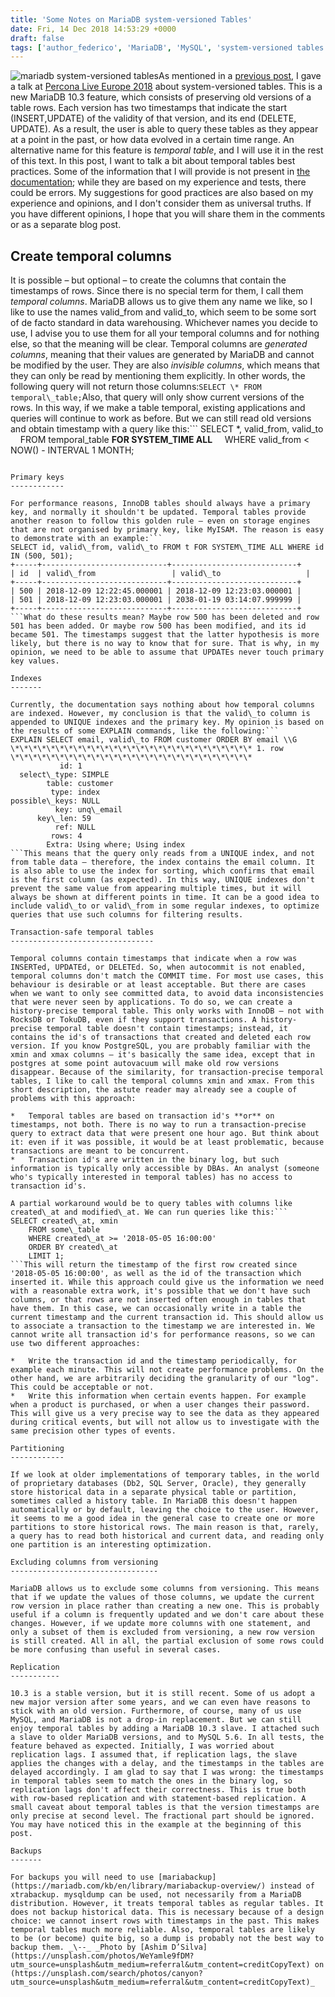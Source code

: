 ```yaml
---
title: 'Some Notes on MariaDB system-versioned Tables'
date: Fri, 14 Dec 2018 14:53:29 +0000
draft: false
tags: ['author_federico', 'MariaDB', 'MySQL', 'system-versioned tables']
---
```


![mariadb system-versioned tables](https://www.percona.com/community-blog/wp-content/uploads/2018/12/mariadb-system-versioned-tables-300x200.jpg)As mentioned in a [previous post](https://www.percona.com/community-blog/2018/10/17/percona-live-europe-presents-mariadb-system-versioned-tables/), I gave a talk at [Percona Live Europe 2018](https://www.percona.com/live/e18/sessions/mariadb-system-versioned-tables) about system-versioned tables. This is a new MariaDB 10.3 feature, which consists of preserving old versions of a table rows. Each version has two timestamps that indicate the start (INSERT,UPDATE) of the validity of that version, and its end (DELETE, UPDATE). As a result, the user is able to query these tables as they appear at a point in the past, or how data evolved in a certain time range. An alternative name for this feature is _temporal table_, and I will use it in the rest of this text. In this post, I want to talk a bit about temporal tables best practices. Some of the information that I will provide is not present in [the documentation](https://mariadb.com/kb/en/library/system-versioned-tables/); while they are based on my experience and tests, there could be errors. My suggestions for good practices are also based on my experience and opinions, and I don't consider them as universal truths. If you have different opinions, I hope that you will share them in the comments or as a separate blog post.

Create temporal columns
-----------------------

It is possible – but optional – to create the columns that contain the timestamps of rows. Since there is no special term for them, I call them _temporal columns_. MariaDB allows us to give them any name we like, so I like to use the names valid\_from and valid\_to, which seem to be some sort of de facto standard in data warehousing. Whichever names you decide to use, I advise you to use them for all your temporal columns and for nothing else, so that the meaning will be clear. Temporal columns are _generated columns_, meaning that their values are generated by MariaDB and cannot be modified by the user. They are also _invisible columns_, which means that they can only be read by mentioning them explicitly. In other words, the following query will not return those columns:```
SELECT \* FROM temporal\_table;
```Also, that query will only show current versions of the rows. In this way, if we make a table temporal, existing applications and queries will continue to work as before. But we can still read old versions and obtain timestamp with a query like this:```
SELECT \*, valid\_from, valid\_to
    FROM temporal\_table **FOR SYSTEM\_TIME ALL**
    WHERE valid\_from < NOW() - INTERVAL 1 MONTH;
```If we don't create these columns, we will not be able to read the timestamps of current and old row versions. We will still be able to read data from a point in time or from a time range by using some special syntax. However, I believe that using the consolidated WHERE syntax is easier and more expressive than using some syntax sugar.

Primary keys
------------

For performance reasons, InnoDB tables should always have a primary key, and normally it shouldn't be updated. Temporal tables provide another reason to follow this golden rule – even on storage engines that are not organised by primary key, like MyISAM. The reason is easy to demonstrate with an example:```
SELECT id, valid\_from, valid\_to FROM t FOR SYSTEM\_TIME ALL WHERE id IN (500, 501);
+-----+----------------------------+----------------------------+
| id  | valid\_from                 | valid\_to                   |
+-----+----------------------------+----------------------------+
| 500 | 2018-12-09 12:22:45.000001 | 2018-12-09 12:23:03.000001 |
| 501 | 2018-12-09 12:23:03.000001 | 2038-01-19 03:14:07.999999 |
+-----+----------------------------+----------------------------+
```What do these results mean? Maybe row 500 has been deleted and row 501 has been added. Or maybe row 500 has been modified, and its id became 501. The timestamps suggest that the latter hypothesis is more likely, but there is no way to know that for sure. That is why, in my opinion, we need to be able to assume that UPDATEs never touch primary key values.

Indexes
-------

Currently, the documentation says nothing about how temporal columns are indexed. However, my conclusion is that the valid\_to column is appended to UNIQUE indexes and the primary key. My opinion is based on the results of some EXPLAIN commands, like the following:```
EXPLAIN SELECT email, valid\_to FROM customer ORDER BY email \\G
\*\*\*\*\*\*\*\*\*\*\*\*\*\*\*\*\*\*\*\*\*\*\*\*\*\*\* 1. row \*\*\*\*\*\*\*\*\*\*\*\*\*\*\*\*\*\*\*\*\*\*\*\*\*\*\*
           id: 1
  select\_type: SIMPLE
        table: customer
         type: index
possible\_keys: NULL
          key: unq\_email
      key\_len: 59
          ref: NULL
         rows: 4
        Extra: Using where; Using index
```This means that the query only reads from a UNIQUE index, and not from table data – therefore, the index contains the email column. It is also able to use the index for sorting, which confirms that email is the first column (as expected). In this way, UNIQUE indexes don't prevent the same value from appearing multiple times, but it will always be shown at different points in time. It can be a good idea to include valid\_to or valid\_from in some regular indexes, to optimize queries that use such columns for filtering results.

Transaction-safe temporal tables
--------------------------------

Temporal columns contain timestamps that indicate when a row was INSERTed, UPDATEd, or DELETEd. So, when autocommit is not enabled, temporal columns don't match the COMMIT time. For most use cases, this behaviour is desirable or at least acceptable. But there are cases when we want to only see committed data, to avoid data inconsistencies that were never seen by applications. To do so, we can create a history-precise temporal table. This only works with InnoDB – not with RocksDB or TokuDB, even if they support transactions. A history-precise temporal table doesn't contain timestamps; instead, it contains the id's of transactions that created and deleted each row version. If you know PostgreSQL, you are probably familiar with the xmin and xmax columns – it's basically the same idea, except that in postgres at some point autovacuum will make old row versions disappear. Because of the similarity, for transaction-precise temporal tables, I like to call the temporal columns xmin and xmax. From this short description, the astute reader may already see a couple of problems with this approach:

*   Temporal tables are based on transaction id's **or** on timestamps, not both. There is no way to run a transaction-precise query to extract data that were present one hour ago. But think about it: even if it was possible, it would be at least problematic, because transactions are meant to be concurrent.
*   Transaction id's are written in the binary log, but such information is typically only accessible by DBAs. An analyst (someone who's typically interested in temporal tables) has no access to transaction id's.

A partial workaround would be to query tables with columns like created\_at and modified\_at. We can run queries like this:```
SELECT created\_at, xmin
    FROM some\_table
    WHERE created\_at >= '2018-05-05 16:00:00'
    ORDER BY created\_at
    LIMIT 1;
```This will return the timestamp of the first row created since '2018-05-05 16:00:00', as well as the id of the transaction which inserted it. While this approach could give us the information we need with a reasonable extra work, it's possible that we don't have such columns, or that rows are not inserted often enough in tables that have them. In this case, we can occasionally write in a table the current timestamp and the current transaction id. This should allow us to associate a transaction to the timestamp we are interested in. We cannot write all transaction id's for performance reasons, so we can use two different approaches:

*   Write the transaction id and the timestamp periodically, for example each minute. This will not create performance problems. On the other hand, we are arbitrarily deciding the granularity of our "log". This could be acceptable or not.
*   Write this information when certain events happen. For example when a product is purchased, or when a user changes their password. This will give us a very precise way to see the data as they appeared during critical events, but will not allow us to investigate with the same precision other types of events.

Partitioning
------------

If we look at older implementations of temporary tables, in the world of proprietary databases (Db2, SQL Server, Oracle), they generally store historical data in a separate physical table or partition, sometimes called a history table. In MariaDB this doesn't happen automatically or by default, leaving the choice to the user. However, it seems to me a good idea in the general case to create one or more partitions to store historical rows. The main reason is that, rarely, a query has to read both historical and current data, and reading only one partition is an interesting optimization.

Excluding columns from versioning
---------------------------------

MariaDB allows us to exclude some columns from versioning. This means that if we update the values of those columns, we update the current row version in place rather than creating a new one. This is probably useful if a column is frequently updated and we don't care about these changes. However, if we update more columns with one statement, and only a subset of them is excluded from versioning, a new row version is still created. All in all, the partial exclusion of some rows could be more confusing than useful in several cases.

Replication
-----------

10.3 is a stable version, but it is still recent. Some of us adopt a new major version after some years, and we can even have reasons to stick with an old version. Furthermore, of course, many of us use MySQL, and MariaDB is not a drop-in replacement. But we can still enjoy temporal tables by adding a MariaDB 10.3 slave. I attached such a slave to older MariaDB versions, and to MySQL 5.6. In all tests, the feature behaved as expected. Initially, I was worried about replication lags. I assumed that, if replication lags, the slave applies the changes with a delay, and the timestamps in the tables are delayed accordingly. I am glad to say that I was wrong: the timestamps in temporal tables seem to match the ones in the binary log, so replication lags don't affect their correctness. This is true both with row-based replication and with statement-based replication. A small caveat about temporal tables is that the version timestamps are only precise at second level. The fractional part should be ignored. You may have noticed this in the example at the beginning of this post.

Backups
-------

For backups you will need to use [mariabackup](https://mariadb.com/kb/en/library/mariabackup-overview/) instead of xtrabackup. mysqldump can be used, not necessarily from a MariaDB distribution. However, it treats temporal tables as regular tables. It does not backup historical data. This is necessary because of a design choice: we cannot insert rows with timestamps in the past. This makes temporal tables much more reliable. Also, temporal tables are likely to be (or become) quite big, so a dump is probably not the best way to backup them. _\--_ _Photo by [Ashim D’Silva](https://unsplash.com/photos/WeYamle9fDM?utm_source=unsplash&utm_medium=referral&utm_content=creditCopyText) on [Unsplash](https://unsplash.com/search/photos/canyon?utm_source=unsplash&utm_medium=referral&utm_content=creditCopyText)_